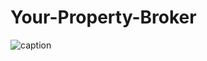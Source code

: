 # Your-Property-Broker
![caption](https://drive.google.com/file/d/1pCrpTD2OjK4X4Am6G1eu9NuvWFLV-Dbw/view?usp=sharing&authuser=1)


